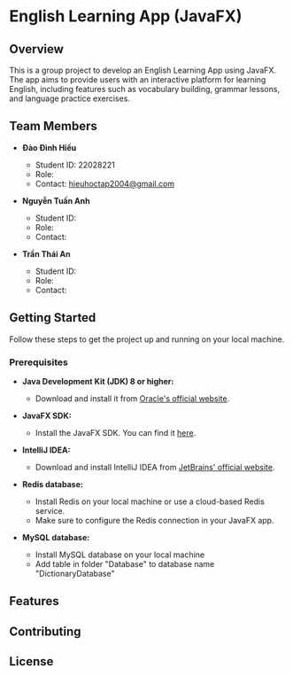 # English Learning App (JavaFX)

## Overview
This is a group project to develop an English Learning App using JavaFX. The app aims to provide users with an interactive platform for learning English, including features such as vocabulary building, grammar lessons, and language practice exercises.

## Team Members
- **Đào Đình Hiếu**
  - Student ID: 22028221
  - Role: 
  - Contact: hieuhoctap2004@gmail.com

- **Nguyễn Tuấn Anh**
  - Student ID: 
  - Role: 
  - Contact: 

- **Trần Thái An**
  - Student ID: 
  - Role: 
  - Contact: 

## Getting Started
Follow these steps to get the project up and running on your local machine.
### Prerequisites
- **Java Development Kit (JDK) 8 or higher:**
  - Download and install it from [Oracle's official website](https://www.oracle.com/java/technologies/javase-downloads.html).

- **JavaFX SDK:**
  - Install the JavaFX SDK. You can find it [here](https://openjfx.io/).

- **IntelliJ IDEA:**
  - Download and install IntelliJ IDEA from [JetBrains' official website](https://www.jetbrains.com/idea/download/).

- **Redis database:**
  - Install Redis on your local machine or use a cloud-based Redis service.
  - Make sure to configure the Redis connection in your JavaFX app.
- **MySQL database:**
  - Install MySQL database on your local machine
  - Add table in folder "Database" to database name "DictionaryDatabase"


## Features


## Contributing


## License


